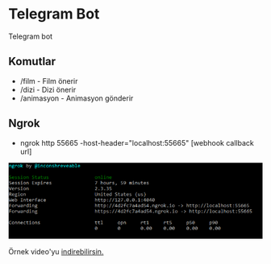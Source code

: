 # Telegram Bot
Telegram bot

## Komutlar
- /film - Film önerir
- /dizi - Dizi önerir
- /animasyon - Animasyon gönderir

## Ngrok
- ngrok http 55665 -host-header="localhost:55665" [webhook callback url]

![Ngrok](https://raw.githubusercontent.com/abdullahkahriman/TelegramBot/master/TelegramBot.Web/wwwroot/img/ngrok.png)

Örnek video'yu <a href="https://github.com/abdullahkahriman/TelegramBot/blob/master/TelegramBot-app.mp4?raw=true">indirebilirsin.</a>
